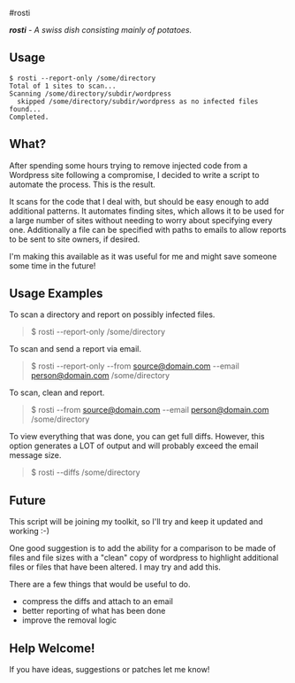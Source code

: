 #rosti

_**rosti** - A swiss dish consisting mainly of potatoes._

## Usage

```
$ rosti --report-only /some/directory
Total of 1 sites to scan...
Scanning /some/directory/subdir/wordpress
  skipped /some/directory/subdir/wordpress as no infected files found...
Completed.
```

## What?

After spending some hours trying to remove injected code from a Wordpress site following a compromise, I decided to write a script to automate the process. This is the result.

It scans for the code that I deal with, but should be easy enough to add additional patterns. It automates finding sites, which allows it to be used for a large number of sites without needing to worry about specifying every one. Additionally a file can be specified with paths to emails to allow reports to be sent to site owners, if desired.

I'm making this available as it was useful for me and might save someone some time in the future!

## Usage Examples

To scan a directory and report on possibly infected files.

> $ rosti --report-only /some/directory

To scan and send a report via email.

> $ rosti --report-only --from source@domain.com --email person@domain.com /some/directory

To scan, clean and report.

> $ rosti --from source@domain.com --email person@domain.com /some/directory

To view everything that was done, you can get full diffs. However, this option generates a LOT of output and will probably exceed the email message size.

> $ rosti --diffs /some/directory

## Future

This script will be joining my toolkit, so I'll try and keep it updated and working :-)

One good suggestion is to add the ability for a comparison to be made of files and file sizes with a "clean" copy of wordpress to highlight additional files or files that have been altered. I may try and add this.

There are a few things that would be useful to do.

- compress the diffs and attach to an email
- better reporting of what has been done
- improve the removal logic

## Help Welcome!

If you have ideas, suggestions or patches let me know!
